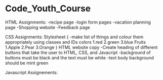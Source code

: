 # Code_Youth_Course

HTML Assignments:
-recipe page
-login form pages
-vacation planning page
-Shopping website
-Feedback page

CSS Assignments:
Stylesheet
{
-make list of things and colour them appropriately using classes and IDs
colors
1.red
2.green
3.blue
Fruits
1.Apple
2.Pear
3.Orange
}
HTML website copy
-Create heading of different buttons that take the user to HTML, CSS, and Javacript
-background of buttons must be black and the text must be white
-text body background should be mint green

Javascript Assignements:
